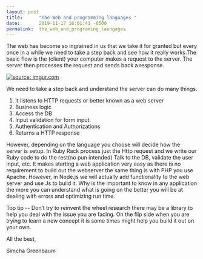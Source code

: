 ```yaml
---
layout: post
title:      "The Web and programming languages "
date:       2019-11-17 16:01:41 -0500
permalink:  the_web_and_programing_laungages
---
```




The web has become so ingrained in us that we take it for granted but every once in a while we need to take a step back and see how it really works.The basic flow is the (client) your computer makes a request to the server. The server then processes the request and sends back a response. 

<a href="https://imgur.com/XTrE74B"><img src="https://i.imgur.com/XTrE74B.png" title="source: imgur.com" /></a>


We need to take a step back and understand the server can do many things.
1. It listens to  HTTP requests or better known as a web server
2. Business logic
3. Access the DB
4. Input validation for form input.
5. Authentication and Authorizations
6. Returns a  HTTP response



However, depending on the language you choose will decide how the server is setup. In Ruby Rack process just the Http request and we write our Ruby code to do the rest(no pun intended)  Talk to the DB, validate the user input, etc. It makes starting a web application very easy as there is no requirement to build out the webserver the same thing is with PHP  you use Apache. However, in Node.js we will actually add functionality to the web server and use Js to build it. Why is the important to know in any application the more you can understand what is going on the better you will be at dealing with errors and optimizing run time.


Top tip -- Don’t try to reinvent the wheel research there may be a library to help you deal with the issue you are facing. On the flip side when you are trying to learn a new concept it is some times might help you build it out on your own.

All the best,

Simcha Greenbaum
